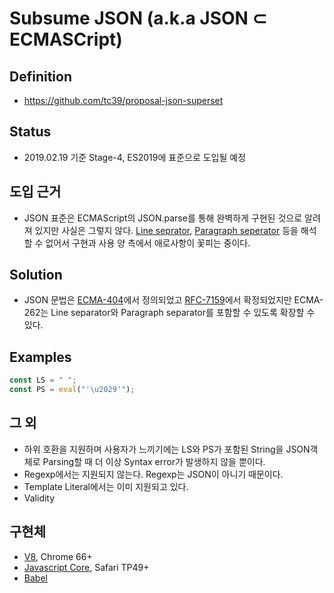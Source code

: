 # Subsume JSON (a.k.a JSON ⊂ ECMASCript)
## Definition
- https://github.com/tc39/proposal-json-superset
## Status
- 2019.02.19 기준 Stage-4, ES2019에 표준으로 도입될 예정
## 도입 근거
- JSON 표준은 ECMAScript의 JSON.parse를 통해 완벽하게 구현된 것으로 알려져 있지만 사실은 그렇지 않다. [Line seprator](https://unicode-table.com/en/2028/), [Paragraph seperator](https://unicode-table.com/en/2029/) 등을 해석할 수 없어서 구현과 사용 양 측에서 애로사항이 꽃피는 중이다.
## Solution
- JSON 문법은 [ECMA-404](https://www.ecma-international.org/publications/standards/Ecma-404.htm)에서 정의되었고 [RFC-7159](https://tools.ietf.org/html/rfc7159)에서 확정되었지만 ECMA-262는 Line separator와 Paragraph separator를 포함할 수 있도록 확장할 수 있다.
## Examples
```js
const LS = " ";
const PS = eval("'\u2029'");
```
## 그 외
- 하위 호환을 지원하며 사용자가 느끼기에는 LS와 PS가 포함된 String을 JSON객체로 Parsing할 때 더 이상 Syntax error가 발생하지 않을 뿐이다.
- Regexp에서는 지원되지 않는다. Regexp는 JSON이 아니기 때문이다.
- Template Literal에서는 이미 지원되고 있다.
- Validity 
## 구현체
- [V8](https://bugs.chromium.org/p/v8/issues/detail?id=7418), Chrome 66+
- [Javascript Core](https://developer.apple.com/safari/technology-preview/release-notes/#release-49), Safari TP49+
- [Babel](https://github.com/babel/babel/tree/master/packages/babel-plugin-proposal-json-strings)